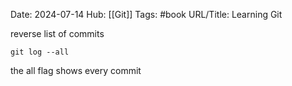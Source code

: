 Date: 2024-07-14
Hub: [[Git]]
Tags: #book
URL/Title: Learning Git 

reverse list of commits

```
git log --all
```

the all flag shows every commit